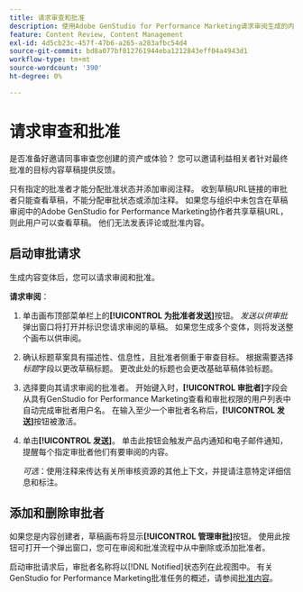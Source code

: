 ```yaml
---
title: 请求审查和批准
description: 使用Adobe GenStudio for Performance Marketing请求审阅生成的内容。
feature: Content Review, Content Management
exl-id: 4d5cb23c-457f-47b6-a265-a283afbc54d4
source-git-commit: bd8a077bf812761944eba1212843eff04a4943d1
workflow-type: tm+mt
source-wordcount: '390'
ht-degree: 0%

---
```


# 请求审查和批准

是否准备好邀请同事审查您创建的资产或体验？ 您可以邀请利益相关者针对最终批准的目标内容草稿提供反馈。

只有指定的批准者才能分配批准状态并添加审阅注释。 收到草稿URL链接的审批者只能查看草稿，不能分配审批状态或添加注释。 如果您与组织中未包含在草稿审阅中的Adobe GenStudio for Performance Marketing协作者共享草稿URL，则此用户可以查看草稿。 他们无法发表评论或批准内容。

## 启动审批请求

生成内容变体后，您可以请求审阅和批准。

**请求审阅**：

1. 单击画布顶部菜单栏上的&#x200B;**[!UICONTROL 为批准者发送]**&#x200B;按钮。 _发送以供审批_&#x200B;弹出窗口将打开并标识您请求审阅的草稿。 如果您生成多个变体，则将发送整个画布以供审阅。

1. 确认标题草案具有描述性、信息性，且批准者侧重于审查目标。 根据需要选择&#x200B;_标题_&#x200B;字段以更改草稿标题。 更改此处的标题也会更改基础草稿体验标题。

1. 选择要向其请求审阅的批准者。 开始键入时，**[!UICONTROL 审批者]**&#x200B;字段会从具有GenStudio for Performance Marketing查看和审批权限的用户列表中自动完成审批者用户名。 在输入至少一个审批者名称后，**[!UICONTROL 发送]**&#x200B;按钮被激活。

1. 单击&#x200B;**[!UICONTROL 发送]**。 单击此按钮会触发产品内通知和电子邮件通知，提醒每个指定审批者他们有要审阅的内容。

   _可选_：使用注释来传达有关所审核资源的其他上下文，并提请注意特定详细信息和标注。

## 添加和删除审批者

如果您是内容创建者，草稿画布将显示&#x200B;**[!UICONTROL 管理审批]**&#x200B;按钮。 使用此按钮可打开一个弹出窗口，您可在审阅和批准流程中从中删除或添加批准者。

启动审批请求后，审批者名称将以[!DNL Notified]状态列在此视图中。 有关GenStudio for Performance Marketing批准任务的概述，请参阅[批准内容](./approve-content.md)。

